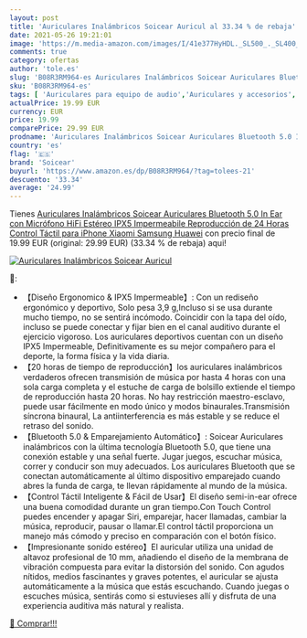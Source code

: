```yaml
---
layout: post
title: 'Auriculares Inalámbricos Soicear Auricul al 33.34 % de rebaja'
date: 2021-05-26 19:21:01
image: 'https://m.media-amazon.com/images/I/41e377HyHDL._SL500_._SL400_.jpg'
comments: true
category: ofertas
author: 'tole.es'
slug: 'B08R3RM964-es Auriculares Inalámbricos Soicear Auriculares Bluetooth 5.0...'
sku: 'B08R3RM964-es'
tags: [ 'Auriculares para equipo de audio','Auriculares y accesorios','Electrónica','iphone','soicear', ]
actualPrice: 19.99 EUR
currency: EUR
price: 19.99
comparePrice: 29.99 EUR
prodname: 'Auriculares Inalámbricos Soicear Auriculares Bluetooth 5.0 In Ear con Micrófono  HiFi Estéreo  IPX5 Impermeabile  Reproducción de 24 Horas  Control Táctil para iPhone Xiaomi Samsung Huawei'
country: 'es'
flag: '🇪🇸'
brand: 'Soicear'
buyurl: 'https://www.amazon.es/dp/B08R3RM964/?tag=tolees-21'
descuento: '33.34'
average: '24.99'
---
```


Tienes [Auriculares Inalámbricos Soicear Auriculares Bluetooth 5.0 In Ear con Micrófono  HiFi Estéreo  IPX5 Impermeabile  Reproducción de 24 Horas  Control Táctil para iPhone Xiaomi Samsung Huawei](https://www.amazon.es/dp/B08R3RM964/?tag=tolees-21) con precio final de  19.99 EUR (original: 29.99 EUR) (33.34 %  de rebaja) aqui!

[![Auriculares Inalámbricos Soicear Auricul](https://m.media-amazon.com/images/I/41e377HyHDL._SL500_._SL400_.jpg)](https://www.amazon.es/dp/B08R3RM964/?tag=tolees-21)

🔎:

- 【Diseño Ergonomico & IPX5 Impermeable】: Con un rediseño ergonómico y deportivo, Solo pesa 3,9 g,Incluso si se usa durante mucho tiempo, no se sentirá incómodo. Coincidir con la tapa del oído, incluso se puede conectar y fijar bien en el canal auditivo durante el ejercicio vigoroso. Los auriculares deportivos cuentan con un diseño IPX5 Impermeable, Definitivamente es su mejor compañero para el deporte, la forma física y la vida diaria.
- 【20 horas de tiempo de reproducción】los auriculares inalámbricos verdaderos ofrecen transmisión de música por hasta 4 horas con una sola carga completa y el estuche de carga de bolsillo extiende el tiempo de reproducción hasta 20 horas. No hay restricción maestro-esclavo, puede usar fácilmente en modo único y modos binaurales.Transmisión síncrona binaural, La antiinterferencia es más estable y se reduce el retraso del sonido.
- 【Bluetooth 5.0 & Emparejamiento Automático】: Soicear Auriculares inalámbricos con la última tecnología Bluetooth 5.0, que tiene una conexión estable y una señal fuerte. Jugar juegos, escuchar música, correr y conducir son muy adecuados. Los auriculares Bluetooth que se conectan automáticamente al último dispositivo emparejado cuando abres la funda de carga, te llevan rápidamente al mundo de la música.
- 【Control Táctil Inteligente & Fácil de Usar】El diseño semi-in-ear ofrece una buena comodidad durante un gran tiempo.Con Touch Control puedes encender y apagar Siri, emparejar, hacer llamadas, cambiar la música, reproducir, pausar o llamar.El control táctil proporciona un manejo más cómodo y preciso en comparación con el botón físico.
- 【Impresionante sonido estéreo】El auricular utiliza una unidad de altavoz profesional de 10 mm, añadiendo el diseño de la membrana de vibración compuesta para evitar la distorsión del sonido. Con agudos nítidos, medios fascinantes y graves potentes, el auricular se ajusta automáticamente a la música que estás escuchando. Cuando juegas o escuches música, sentirás como si estuvieses allí y disfruta de una experiencia auditiva más natural y realista.

[🛒 Comprar!!!](https://www.amazon.es/dp/B08R3RM964/?tag=tolees-21)
